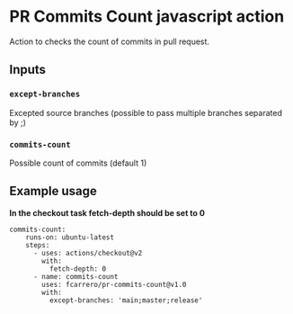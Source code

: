 # PR Commits Count javascript action

Action to checks the count of commits in pull request.

## Inputs

### `except-branches`

Excepted source branches (possible to pass multiple branches separated by ;)

### `commits-count`

Possible count of commits (default 1)


## Example usage

**In the checkout task fetch-depth should be set to 0**

```script shell
commits-count:
    runs-on: ubuntu-latest
    steps:
      - uses: actions/checkout@v2
        with:
          fetch-depth: 0
      - name: commits-count
        uses: fcarrero/pr-commits-count@v1.0
        with:
          except-branches: 'main;master;release'
```